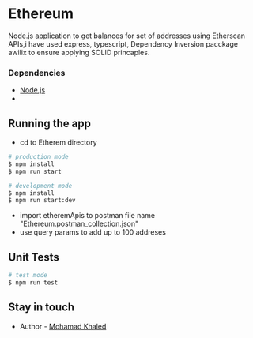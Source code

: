 # Ethereum
Node.js application to get balances for set of addresses using Etherscan APIs,i have used express, typescript, Dependency Inversion pacckage awilix to ensure applying SOLID princaples.

### Dependencies  
-   [Node.js](https://nodejs.org/en/)
-    
## Running the app
- cd to Etherem directory

```bash
# production mode
$ npm install
$ npm run start
```

```bash
# development mode
$ npm install
$ npm run start:dev
```
- import etheremApis to postman file name "Ethereum.postman_collection.json"
- use query params to add up to 100 addreses

## Unit Tests

```bash
# test mode
$ npm run test
```
## Stay in touch
- Author - [Mohamad Khaled](https://www.linkedin.com/in/engmokhaled/)
